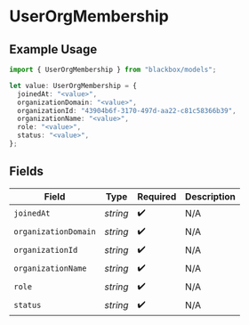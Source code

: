 # UserOrgMembership

## Example Usage

```typescript
import { UserOrgMembership } from "blackbox/models";

let value: UserOrgMembership = {
  joinedAt: "<value>",
  organizationDomain: "<value>",
  organizationId: "43904b6f-3170-497d-aa22-c81c58366b39",
  organizationName: "<value>",
  role: "<value>",
  status: "<value>",
};
```

## Fields

| Field                | Type                 | Required             | Description          |
| -------------------- | -------------------- | -------------------- | -------------------- |
| `joinedAt`           | *string*             | :heavy_check_mark:   | N/A                  |
| `organizationDomain` | *string*             | :heavy_check_mark:   | N/A                  |
| `organizationId`     | *string*             | :heavy_check_mark:   | N/A                  |
| `organizationName`   | *string*             | :heavy_check_mark:   | N/A                  |
| `role`               | *string*             | :heavy_check_mark:   | N/A                  |
| `status`             | *string*             | :heavy_check_mark:   | N/A                  |